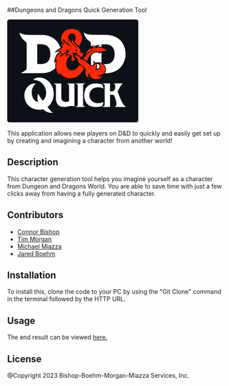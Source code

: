 ##Dungeons and Dragons Quick Generation Tool

![logo](assets/img/logo_dark.png)

This application allows new players on D&amp;D to quickly and easily get set up by creating and imagining a character from another world!

## Description

This character generation tool helps you imagine yourself as a character from Dungeon and Dragons World. You are able to save time with just a few clicks away from having a fully generated character.

## Contributors
- [Connor Bishop](https://github.com/crypticsurfer)
- [Tim Morgan](https://github.com/tmorgan-dev)
- [Michael Miazza](https://github.com/FullStackCodingEngineer)
- [Jared Boehm](https://github.com/JaredBoehm)


## Installation

To install this, clone the code to your PC by using the "Git Clone" command in the terminal followed by the HTTP URL.

## Usage

The end result can be viewed 
[here.](https://jaredboehm.github.io/dnd-quick/)

## License

@Copyright 2023 Bishop-Boehm-Morgan-Miazza Services, Inc.
